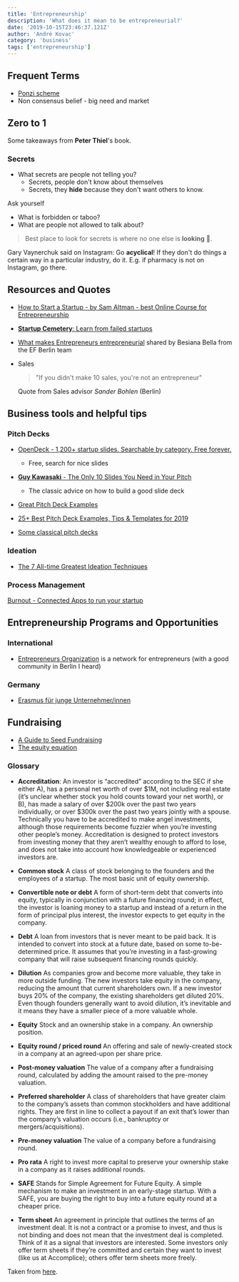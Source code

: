 ```yaml
---
title: 'Entrepreneurship'
description: 'What does it mean to be entrepreneurial?'
date: '2019-10-15T23:46:37.121Z'
author: 'André Kovac'
category: 'business'
tags: ['entrepreneurship']
---
```


## Frequent Terms

- [Ponzi scheme](https://en.wikipedia.org/wiki/Ponzi_scheme)
- Non consensus belief - big need and market

## Zero to 1

Some takeaways from **Peter Thiel**'s book.

### Secrets

- What secrets are people not telling you?
  - Secrets, people don't know about themselves
  - Secrets, they **hide** because they don't want others to know.

Ask yourself

- What is forbidden or taboo?
- What are people not allowed to talk about?

> Best place to look for secrets is where no one else is **looking** 👀.

Gary Vaynerchuk said on Instagram: Go **acyclical**! If they don't do things a certain way in a particular industry, do it. E.g. if pharmacy is not on Instagram, go there.

## Resources and Quotes

- [How to Start a Startup - by Sam Altman - best Online Course for Entrepreneurship](https://startupclass.samaltman.com/)

- [**Startup Cemetery**: Learn from failed startups](https://www.failory.com/cemetery)

- [What makes Entrepreneurs entrepreneurial](./what-makes-entrepreneurs-entrepreneurial-sarasvathy.pdf) shared by Besiana Bella from the EF Berlin team

- Sales

  > "If you didn't make 10 sales, you're not an entrepreneur"

  Quote from Sales advisor _Sander Bohlen_ (Berlin)

## Business tools and helpful tips

### Pitch Decks

- [OpenDeck - 1,200+ startup slides. Searchable by category. Free forever.](https://opendeck.app/)

    - Free, search for nice slides

- [**Guy Kawasaki** - The Only 10 Slides You Need in Your Pitch](https://guykawasaki.com/the-only-10-slides-you-need-in-your-pitch/)

    - The classic advice on how to build a good slide deck

- [Great Pitch Deck Examples](https://pitchdeckexamples.com/)
- [25+ Best Pitch Deck Examples, Tips & Templates for 2019](https://venngage.com/blog/best-pitch-decks/)
- [Some classical pitch decks](https://piktochart.com/blog/startup-pitch-decks-what-you-can-learn/)

### Ideation

- [The 7 All-time Greatest Ideation Techniques](https://innovationmanagement.se/2013/05/30/the-7-all-time-greatest-ideation-techniques/)

### Process Management

[Burnout - Connected Apps to run your startup](https://burnout.so/)

## Entrepreneurship Programs and Opportunities

### International

- [Entrepreneurs Organization](https://www.eonetwork.org/) is a network for entrepreneurs (with a good community in Berlin I heard)

### Germany

- [Erasmus für junge Unternehmer/innen](https://europa.eu/youreurope/business/running-business/start-ups/erasmus-young-entrepreneurs/index_de.htm)

## Fundraising

- [A Guide to Seed Fundraising](https://www.ycombinator.com/library/4A-a-guide-to-seed-fundraising)
- [The equity equation](http://paulgraham.com/equity.html)

### Glossary

- **Accreditation**: An investor is “accredited” according to the SEC if she either A), has a personal net worth of over $1M, not including real estate (it’s unclear whether stock you hold counts toward your net worth), or B), has made a salary of over $200k over the past two years individually, or over \$300k over the past two years jointly with a spouse. Technically you have to be accredited to make angel investments, although those requirements become fuzzier when you’re investing other people’s money. Accreditation is designed to protect investors from investing money that they aren’t wealthy enough to afford to lose, and does not take into account how knowledgeable or experienced investors are.

- **Common stock** A class of stock belonging to the founders and the employees of a startup. The most basic unit of equity ownership.

- **Convertible note or debt** A form of short-term debt that converts into equity, typically in conjunction with a future financing round; in effect, the investor is loaning money to a startup and instead of a return in the form of principal plus interest, the investor expects to get equity in the company.

- **Debt** A loan from investors that is never meant to be paid back. It is intended to convert into stock at a future date, based on some to-be-determined price. It assumes that you’re investing in a fast-growing company that will raise subsequent financing rounds quickly.

- **Dilution** As companies grow and become more valuable, they take in more outside funding. The new investors take equity in the company, reducing the amount that current shareholders own. If a new investor buys 20% of the company, the existing shareholders get diluted 20%. Even though founders generally want to avoid dilution, it’s inevitable and it means they have a smaller piece of a more valuable whole.

- **Equity** Stock and an ownership stake in a company. An ownership position.

- **Equity round / priced round** An offering and sale of newly-created stock in a company at an agreed-upon per share price.

- **Post-money valuation** The value of a company after a fundraising round, calculated by adding the amount raised to the pre-money valuation.

- **Preferred shareholder** A class of shareholders that have greater claim to the company’s assets than common stockholders and have additional rights. They are first in line to collect a payout if an exit that’s lower than the company’s valuation occurs (i.e., bankruptcy or mergers/acquisitions).

- **Pre-money valuation** The value of a company before a fundraising round.

- **Pro rata** A right to invest more capital to preserve your ownership stake in a company as it raises additional rounds.

- **SAFE** Stands for Simple Agreement for Future Equity. A simple mechanism to make an investment in an early-stage startup. With a SAFE, you are buying the right to buy into a future equity round at a cheaper price.

- **Term sheet** An agreement in principle that outlines the terms of an investment deal. It is not a contract or a promise to invest, and thus is not binding and does not mean that the investment deal is completed. Think of it as a signal that investors are interested. Some investors only offer term sheets if they’re committed and certain they want to invest (like us at Accomplice); others offer term sheets more freely.

Taken from [here](https://medium.com/@sarahadowney/how-to-angel-invest-part-9-example-exit-scenarios-glossary-and-further-reading-6f8002687213).
